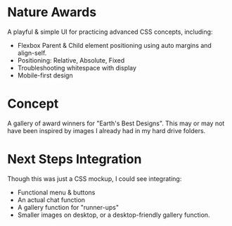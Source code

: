 # Nature Awards
 A playful & simple UI for practicing advanced CSS concepts, including:
 - Flexbox Parent & Child element positioning using auto margins and align-self.
 - Positioning: Relative, Absolute, Fixed
 - Troubleshooting whitespace with display
 - Mobile-first design
 
 # Concept
 A gallery of award winners for "Earth's Best Designs". This may or may not have been inspired by images I already had in my hard drive folders.
 
 # Next Steps Integration
 Though this was just a CSS mockup, I could see integrating:
 - Functional menu & buttons
 - An actual chat function
 - A gallery function for "runner-ups"
 - Smaller images on desktop, or a desktop-friendly gallery function.
